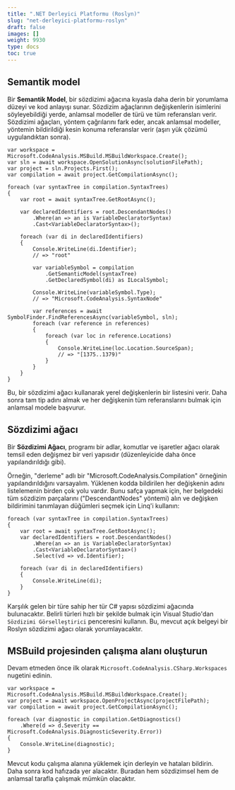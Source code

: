 ```yaml
---
title: ".NET Derleyici Platformu (Roslyn)"
slug: "net-derleyici-platformu-roslyn"
draft: false
images: []
weight: 9930
type: docs
toc: true
---
```


## Semantik model
Bir **Semantik Model**, bir sözdizimi ağacına kıyasla daha derin bir yorumlama düzeyi ve kod anlayışı sunar. Sözdizim ağaçlarının değişkenlerin isimlerini söyleyebildiği yerde, anlamsal modeller de türü ve tüm referansları verir. Sözdizimi ağaçları, yöntem çağrılarını fark eder, ancak anlamsal modeller, yöntemin bildirildiği kesin konuma referanslar verir (aşırı yük çözümü uygulandıktan sonra).

    var workspace = Microsoft.CodeAnalysis.MSBuild.MSBuildWorkspace.Create();
    var sln = await workspace.OpenSolutionAsync(solutionFilePath);
    var project = sln.Projects.First();
    var compilation = await project.GetCompilationAsync();

    foreach (var syntaxTree in compilation.SyntaxTrees)
    {
        var root = await syntaxTree.GetRootAsync();

        var declaredIdentifiers = root.DescendantNodes()
            .Where(an => an is VariableDeclaratorSyntax)
            .Cast<VariableDeclaratorSyntax>();

        foreach (var di in declaredIdentifiers)
        {
            Console.WriteLine(di.Identifier);
            // => "root"

            var variableSymbol = compilation
                .GetSemanticModel(syntaxTree)
                .GetDeclaredSymbol(di) as ILocalSymbol;

            Console.WriteLine(variableSymbol.Type);
            // => "Microsoft.CodeAnalysis.SyntaxNode"

            var references = await SymbolFinder.FindReferencesAsync(variableSymbol, sln);
            foreach (var reference in references)
            {
                foreach (var loc in reference.Locations)
                {
                    Console.WriteLine(loc.Location.SourceSpan);
                    // => "[1375..1379)"
                }
            }
        }
    }

Bu, bir sözdizimi ağacı kullanarak yerel değişkenlerin bir listesini verir. Daha sonra tam tip adını almak ve her değişkenin tüm referanslarını bulmak için anlamsal modele başvurur.

## Sözdizimi ağacı
Bir **Sözdizimi Ağacı**, programı bir adlar, komutlar ve işaretler ağacı olarak temsil eden değişmez bir veri yapısıdır (düzenleyicide daha önce yapılandırıldığı gibi).

Örneğin, "derleme" adlı bir "Microsoft.CodeAnalysis.Compilation" örneğinin yapılandırıldığını varsayalım. Yüklenen kodda bildirilen her değişkenin adını listelemenin birden çok yolu vardır. Bunu safça yapmak için, her belgedeki tüm sözdizim parçalarını ("DescendantNodes" yöntemi) alın ve değişken bildirimini tanımlayan düğümleri seçmek için Linq'i kullanın:

    foreach (var syntaxTree in compilation.SyntaxTrees)
    {
        var root = await syntaxTree.GetRootAsync();
        var declaredIdentifiers = root.DescendantNodes()
            .Where(an => an is VariableDeclaratorSyntax)
            .Cast<VariableDeclaratorSyntax>()
            .Select(vd => vd.Identifier);

        foreach (var di in declaredIdentifiers)
        {
            Console.WriteLine(di);
        }
    }

Karşılık gelen bir türe sahip her tür C# yapısı sözdizimi ağacında bulunacaktır. Belirli türleri hızlı bir şekilde bulmak için Visual Studio'dan ``Sözdizimi Görselleştirici`` penceresini kullanın. Bu, mevcut açık belgeyi bir Roslyn sözdizimi ağacı olarak yorumlayacaktır.

## MSBuild projesinden çalışma alanı oluşturun
Devam etmeden önce ilk olarak ``Microsoft.CodeAnalysis.CSharp.Workspaces`` nugetini edinin.

    var workspace = Microsoft.CodeAnalysis.MSBuild.MSBuildWorkspace.Create();
    var project = await workspace.OpenProjectAsync(projectFilePath);
    var compilation = await project.GetCompilationAsync();

    foreach (var diagnostic in compilation.GetDiagnostics()
        .Where(d => d.Severity == Microsoft.CodeAnalysis.DiagnosticSeverity.Error))
    {
        Console.WriteLine(diagnostic);
    }

Mevcut kodu çalışma alanına yüklemek için derleyin ve hataları bildirin. Daha sonra kod hafızada yer alacaktır. Buradan hem sözdizimsel hem de anlamsal tarafla çalışmak mümkün olacaktır.

